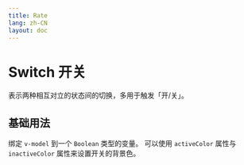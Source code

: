 ```yaml
---
title: Rate
lang: zh-CN
layout: doc
---
```



<script setup>
import BasicComp from "../examples/switch/01.vue"
</script>

# Switch 开关
表示两种相互对立的状态间的切换，多用于触发「开/关」。
## 基础用法
绑定 `v-model` 到一个 `Boolean` 类型的变量。 可以使用 `activeColor` 属性与 `inactiveColor` 属性来设置开关的背景色。
<CodePreview comp-name="switch" demo-name="01" demo-type="docs">
    <BasicComp/>
</CodePreview>